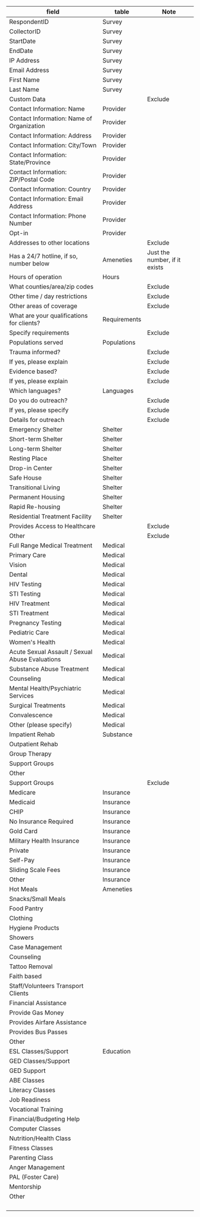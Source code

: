| field                                           | table        | Note                          |
|-------------------------------------------------|--------------|-------------------------------|
| RespondentID                                    | Survey       |                               |
| CollectorID                                     | Survey       |                               |
| StartDate                                       | Survey       |                               |
| EndDate                                         | Survey       |                               |
| IP Address                                      | Survey       |                               |
| Email Address                                   | Survey       |                               |
| First Name                                      | Survey       |                               |
| Last Name                                       | Survey       |                               |
| Custom Data                                     |              | Exclude                       |
| Contact Information: Name                       | Provider     |                               |
| Contact Information: Name of Organization       | Provider     |                               |
| Contact Information: Address                    | Provider     |                               |
| Contact Information: City/Town                  | Provider     |                               |
| Contact Information: State/Province             | Provider     |                               |
| Contact Information: ZIP/Postal Code            | Provider     |                               |
| Contact Information: Country                    | Provider     |                               |
| Contact Information: Email Address              | Provider     |                               |
| Contact Information: Phone Number               | Provider     |                               |
| Opt-in                                          | Provider     |                               |
| Addresses to other locations                    |              | Exclude                       |
| Has a 24/7 hotline, if so, number below         | Ameneties    | Just the number, if it exists |
| Hours of operation                              | Hours        |                               |
| What counties/area/zip codes                    |              | Exclude                       |
| Other time / day restrictions                   |              | Exclude                       |
| Other areas of coverage                         |              | Exclude                       |
| What are your qualifications for clients?       | Requirements |                               |
| Specify requirements                            |              | Exclude                       |
| Populations served                              | Populations  |                               |
| Trauma informed?                                |              | Exclude                       |
| If yes, please explain                          |              | Exclude                       |
| Evidence based?                                 |              | Exclude                       |
| If yes, please explain                          |              | Exclude                       |
| Which languages?                                | Languages    |                               |
| Do you do outreach?                             |              | Exclude                       |
| If yes, please specify                          |              | Exclude                       |
| Details for outreach                            |              | Exclude                       |
| Emergency Shelter                               | Shelter      |                               |
| Short-term Shelter                              | Shelter      |                               |
| Long-term Shelter                               | Shelter      |                               |
| Resting Place                                   | Shelter      |                               |
| Drop-in Center                                  | Shelter      |                               |
| Safe House                                      | Shelter      |                               |
| Transitional Living                             | Shelter      |                               |
| Permanent Housing                               | Shelter      |                               |
| Rapid Re-housing                                | Shelter      |                               |
| Residential Treatment Facility                  | Shelter      |                               |
| Provides Access to Healthcare                   |              | Exclude                       |
| Other                                           |              | Exclude                       |
| Full Range Medical Treatment                    | Medical      |                               |
| Primary Care                                    | Medical      |                               |
| Vision                                          | Medical      |                               |
| Dental                                          | Medical      |                               |
| HIV Testing                                     | Medical      |                               |
| STI Testing                                     | Medical      |                               |
| HIV Treatment                                   | Medical      |                               |
| STI Treatment                                   | Medical      |                               |
| Pregnancy Testing                               | Medical      |                               |
| Pediatric Care                                  | Medical      |                               |
| Women's Health                                  | Medical      |                               |
| Acute Sexual Assault / Sexual Abuse Evaluations | Medical      |                               |
| Substance Abuse Treatment                       | Medical      |                               |
| Counseling                                      | Medical      |                               |
| Mental Health/Psychiatric Services              | Medical      |                               |
| Surgical Treatments                             | Medical      |                               |
| Convalescence                                   | Medical      |                               |
| Other (please specify)                          | Medical      |                               |
| Impatient Rehab                                 | Substance    |                               |
| Outpatient Rehab                                |              |                               |
| Group Therapy                                   |              |                               |
| Support Groups                                  |              |                               |
| Other                                           |              |                               |
| Support Groups                                  |              | Exclude                       |
| Medicare                                        | Insurance    |                               |
| Medicaid                                        | Insurance    |                               |
| CHIP                                            | Insurance    |                               |
| No Insurance Required                           | Insurance    |                               |
| Gold Card                                       | Insurance    |                               |
| Military Health Insurance                       | Insurance    |                               |
| Private                                         | Insurance    |                               |
| Self-Pay                                        | Insurance    |                               |
| Sliding Scale Fees                              | Insurance    |                               |
| Other                                           | Insurance    |                               |
| Hot Meals                                       | Ameneties    |                               |
| Snacks/Small Meals                              |              |                               |
| Food Pantry                                     |              |                               |
| Clothing                                        |              |                               |
| Hygiene Products                                |              |                               |
| Showers                                         |              |                               |
| Case Management                                 |              |                               |
| Counseling                                      |              |                               |
| Tattoo Removal                                  |              |                               |
| Faith based                                     |              |                               |
| Staff/Volunteers Transport Clients              |              |                               |
| Financial Assistance                            |              |                               |
| Provide Gas Money                               |              |                               |
| Provides Airfare Assistance                     |              |                               |
| Provides Bus Passes                             |              |                               |
| Other                                           |              |                               |
| ESL Classes/Support                             | Education    |                               |
| GED Classes/Support                             |              |                               |
| GED Support                                     |              |                               |
| ABE Classes                                     |              |                               |
| Literacy Classes                                |              |                               |
| Job Readiness                                   |              |                               |
| Vocational Training                             |              |                               |
| Financial/Budgeting Help                        |              |                               |
| Computer Classes                                |              |                               |
| Nutrition/Health Class                          |              |                               |
| Fitness Classes                                 |              |                               |
| Parenting Class                                 |              |                               |
| Anger Management                                |              |                               |
| PAL (Foster Care)                               |              |                               |
| Mentorship                                      |              |                               |
| Other                                           |              |                               |
|                                                 |              |                               |
|                                                 |              |                               |
|                                                 |              |                               |
|                                                 |              |                               |
